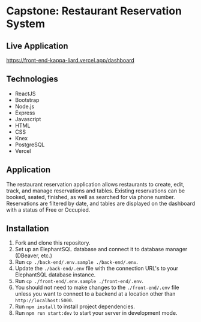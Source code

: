 # Capstone: Restaurant Reservation System

## Live Application
https://front-end-kappa-liard.vercel.app/dashboard 

## Technologies
- ReactJS
- Bootstrap
- Node.js
- Express
- Javascript
- HTML
- CSS
- Knex
- PostgreSQL
- Vercel

## Application
The restaurant reservation application allows restaurants to create, edit, track, and manage reservations and tables. Existing reservations can be booked, seated, finished, as well as searched for via phone number. Reservations are filtered by date, and tables are displayed on the dashboard with a status of Free or Occupied.

## Installation

1. Fork and clone this repository.
2. Set up an ElephantSQL database and connect it to database manager (DBeaver, etc.)
3. Run `cp ./back-end/.env.sample ./back-end/.env`.
4. Update the `./back-end/.env` file with the connection URL's to your ElephantSQL database instance.
5. Run `cp ./front-end/.env.sample ./front-end/.env`.
6. You should not need to make changes to the `./front-end/.env` file unless you want to connect to a backend at a location other than `http://localhost:5000`.
7. Run `npm install` to install project dependencies.
8. Run `npm run start:dev` to start your server in development mode.

